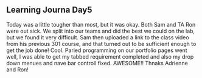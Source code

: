 ## Learning Journa Day5

Today was a little tougher than most, but it was okay.  Both Sam and TA Ron were out sick.  We split into our teams and did the
best we could on the lab, but we found it very difficult.  Sam then uploaded a link to the class video from his previous 301
course, and that turned out to be sufficient enough to get the job done!  Cool.  Paried programming on our portfolio pages
went well, I was able to get my tabbed requirement completed and also my drop down menues and nave bar controll fixed. 
AWESOME!!  Thnaks Adrienne and Ron!
